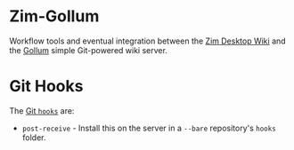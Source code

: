 # Zim-Gollum

Workflow tools and eventual integration between the [Zim Desktop Wiki](http://zim-wiki.org/) and the [Gollum](https://github.com/gollum/gollum) simple Git-powered wiki server.

# Git Hooks

The [Git `hooks`](hooks/) are:

* `post-receive` - Install this on the server in a `--bare` repository's `hooks` folder.
